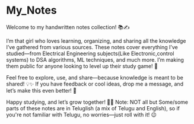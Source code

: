 # My_Notes
Welcome to my handwritten notes collection! 📚✍️

I’m that girl who loves learning, organizing, and sharing all the knowledge I’ve gathered from various sources. These notes cover everything I’ve studied—from Electrical Engineering subjects(Like Electronic,control systems) to DSA algorithms, ML techniques, and much more. I’m making them public for anyone looking to level up their study game! 🚀

Feel free to explore, use, and share—because knowledge is meant to be shared! 💡✨ If you have feedback or cool ideas, drop me a message, and let’s make this even better! 💌

Happy studying, and let’s grow together! 🌱📖
Note: NOT all but Some/some parts of these notes are in Teluglish (a mix of Telugu and English), so if you're not familiar with Telugu, no worries—just roll with it! 😉
